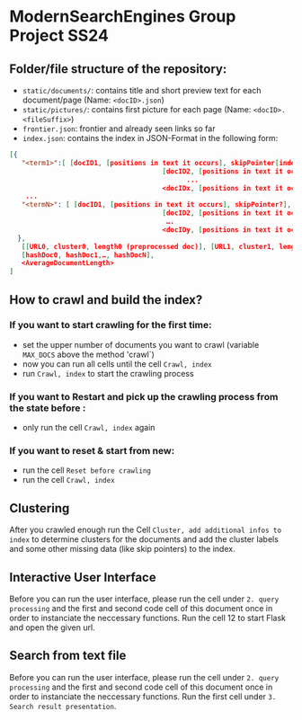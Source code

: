 # ModernSearchEngines Group Project SS24

## Folder/file structure of the repository:
- `static/documents/`: contains title and short preview text for each document/page (Name: `<docID>.json`)
- `static/pictures/`: contains first picture for each page (Name: `<docID>.<fileSuffix>`)
- `frontier.json`: frontier and already seen links so far
- `index.json`: contains the index in JSON-Format in the following form:

```json
[{
   "<term1>":[ [docID1, [positions in text it occurs], skipPointer[index to skip to within postinglist, docID at that index]/ None (if no skip pointer here)], 
                                      [docID2, [positions in text it occurs], skipPointer]
                                            ...
                                      <docIDx, [positions in text it occurs], skipPointer]],
    ...
   "<termN>": [ [docID1, [positions in text it occurs], skipPointer?], 
                                      [docID2, [positions in text it occurs], skipPointer]
                                       ….
                                      <docIDy, [positions in text it occurs], skipPointer]]
  },
   [[URL0, cluster0, length0 (preprocessed doc)], [URL1, cluster1, length1], …, [URLN,clusterN, lengthN]],
   [hashDoc0, hashDoc1,…, hashDocN], 
   <AverageDocumentLength>
]
```

## How to crawl and build the index?

### If you want to start crawling for the first time:
- set the upper number of documents you want to crawl (variable `MAX_DOCS` above the method 'crawl`)
- now you can run all cells until the cell `Crawl, index`
- run `Crawl, index` to start the crawling process

### If you want to Restart and pick up the crawling process from the state before :
- only run the cell `Crawl, index` again

### If you want to reset & start from new:
- run the cell `Reset before crawling`
- run the cell `Crawl, index`

## Clustering 
After you crawled enough run the Cell `Cluster, add additional infos to index` to determine clusters for the documents 
and add the cluster labels and some other missing data (like skip pointers) to the index.

## Interactive User Interface
Before you can run the user interface, please run the cell under `2. query processing` and the first and second code cell of this document once in order to instanciate the neccessary functions.
Run the cell 12 to start Flask and open the given url.  

## Search from text file
Before you can run the user interface, please run the cell under `2. query processing` and the first and second code cell of this document once in order to instanciate the neccessary functions.
Run the first cell under `3. Search result presentation`.
